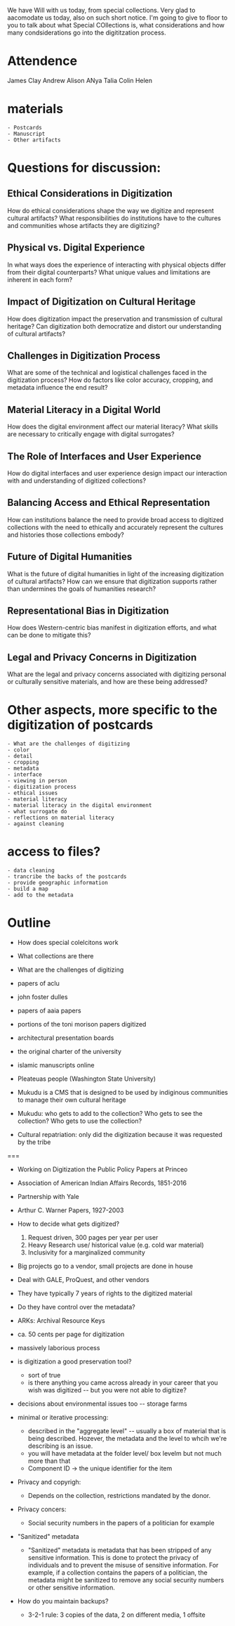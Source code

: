 We have Will with us today, from special collections.
Very glad to aacomodate us today, also on such short notice.
I'm going to give to floor to you to talk about what Special COllections is,  what considerations and how many condsiderations go into the digititzation process.

# Attendence

James
Clay
Andrew
Alison ANya
Talia
Colin
Helen


# materials
    - Postcards
    - Manuscript
    - Other artifacts

# Questions for discussion:

## Ethical Considerations in Digitization

How do ethical considerations shape the way we digitize and represent cultural artifacts? What responsibilities do institutions have to the cultures and communities whose artifacts they are digitizing?

## Physical vs. Digital Experience

In what ways does the experience of interacting with physical objects differ from their digital counterparts? What unique values and limitations are inherent in each form?

## Impact of Digitization on Cultural Heritage

How does digitization impact the preservation and transmission of cultural heritage? Can digitization both democratize and distort our understanding of cultural artifacts?

## Challenges in Digitization Process

What are some of the technical and logistical challenges faced in the digitization process? How do factors like color accuracy, cropping, and metadata influence the end result?

## Material Literacy in a Digital World

How does the digital environment affect our material literacy? What skills are necessary to critically engage with digital surrogates?

## The Role of Interfaces and User Experience

How do digital interfaces and user experience design impact our interaction with and understanding of digitized collections?

## Balancing Access and Ethical Representation

How can institutions balance the need to provide broad access to digitized collections with the need to ethically and accurately represent the cultures and histories those collections embody?

## Future of Digital Humanities

What is the future of digital humanities in light of the increasing digitization of cultural artifacts? How can we ensure that digitization supports rather than undermines the goals of humanities research?

## Representational Bias in Digitization

How does Western-centric bias manifest in digitization efforts, and what can be done to mitigate this?

## Legal and Privacy Concerns in Digitization

What are the legal and privacy concerns associated with digitizing personal or culturally sensitive materials, and how are these being addressed?

# Other aspects, more specific to the digitization of postcards
    - What are the challenges of digitizing
    - color
    - detail
    - cropping
    - metadata
    - interface
    - viewing in person
    - digitization process
    - ethical issues
    - material literacy
    - material literacy in the digital environment
    - what surrogate do
    - reflections on material literacy
    - against cleaning

# access to files?
    - data cleaning
    - trancribe the backs of the postcards
    - provide geographic information
    - build a map
    - add to the metadata

# Outline
 - How does special colelcitons work
 - What collections are there
 - What are the challenges of digitizing
 - papers of aclu
 - john foster dulles
 - papers of aaia papers
 - portions of the toni morison papers digitized
- architectural presentation boards
- the original charter of the university
- islamic manuscripts online


- Pleateuas people (Washington State University)
- Mukudu is a CMS that is designed to be used by indiginous communities to manage their own cultural heritage
- Mukudu: who gets to add to the collection? Who gets to see the collection? Who gets to use the collection?
- Cultural repatriation: only did the digitization because it was requested by the tribe

===
- Working on Digitization the Public Policy Papers at Princeo
- Association of American Indian Affairs Records, 1851-2016
- Partnership with Yale
- Arthur C. Warner Papers, 1927-2003

- How to decide what gets digitized?
    1. Request driven, 300 pages per year per user
    2. Heavy Research use/ historical value (e.g. cold war material)
    3. Inclusivity for a marginalized community

- Big projects go to a vendor, small projects are done in house
- Deal with GALE, ProQuest, and other vendors
- They have typically 7 years of rights to the digitized material
- Do they have control over the metadata?

- ARKs: Archival Resource Keys

- ca. 50 cents per page for digitization
- massively laborious process
- is digitization a good preservation tool?
    - sort of true
    - is there anything you came across already in your career that you wish was digitized -- but you were not able to digitize?
- decisions about environmental issues too -- storage farms

- minimal or iterative processing:
    - described in the "aggregate level" -- usually a box of material that is being described. Hozever, the metadata and the level to whcih we're describing is an issue.
    - you will have metadata at the folder level/ box levelm but not much more than that
    - Component ID -> the unique identifier for the item

- Privacy and copyrigh: 
    - Depends on the collection, restrictions mandated by the donor.
- Privacy concers:
    - Social security numbers in the papers of a politician for example

- "Sanitized" metadata
    - "Sanitized" metadata is metadata that has been stripped of any sensitive information. This is done to protect the privacy of individuals and to prevent the misuse of sensitive information. For example, if a collection contains the papers of a politician, the metadata might be sanitized to remove any social security numbers or other sensitive information.

- How do you maintain backups?
    - 3-2-1 rule: 3 copies of the data, 2 on different media, 1 offsite  

